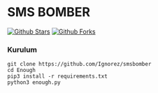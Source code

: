 # SMS BOMBER

[![Github Stars](https://img.shields.io/github/stars/Ignorez/smsbomber)]()
[![Github Forks](https://img.shields.io/github/forks/Ignorez/smsbomber)]()

### Kurulum

```console
git clone https://github.com/Ignorez/smsbomber
cd Enough
pip3 install -r requirements.txt
python3 enough.py
```
